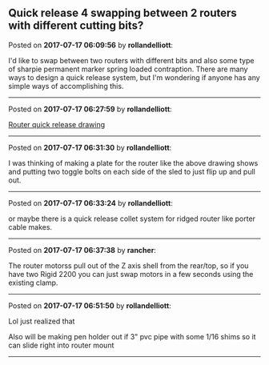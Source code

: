 ## Quick release 4 swapping between 2 routers with different cutting bits?
Posted on **2017-07-17 06:09:56** by **rollandelliott**:

I'd like to swap between two routers with different bits and also some type of sharpie permanent marker spring loaded contraption. There are many ways to design a quick release system, but I'm wondering if anyone has any simple ways of accomplishing this.

---

Posted on **2017-07-17 06:27:59** by **rollandelliott**:

[Router quick release drawing](../../images/3O/BH/3OBH_routerquickreleasedrawing.jpg.jpg)

---

Posted on **2017-07-17 06:31:30** by **rollandelliott**:

I was thinking of making a plate for the router like the above drawing shows and putting two toggle bolts on each side of the sled to just flip up and pull out.

---

Posted on **2017-07-17 06:33:24** by **rollandelliott**:

or maybe there is a quick release collet system for ridged router like porter cable makes.

---

Posted on **2017-07-17 06:37:38** by **rancher**:

The router motorss pull out of the Z axis shell from the rear/top, so if you have two Rigid 2200 you can just swap motors in a few seconds using the existing clamp.

---

Posted on **2017-07-17 06:51:50** by **rollandelliott**:

Lol just realized that

Also will be making pen holder out if 3" pvc pipe with some 1/16 shims so it can slide right into router mount

---

